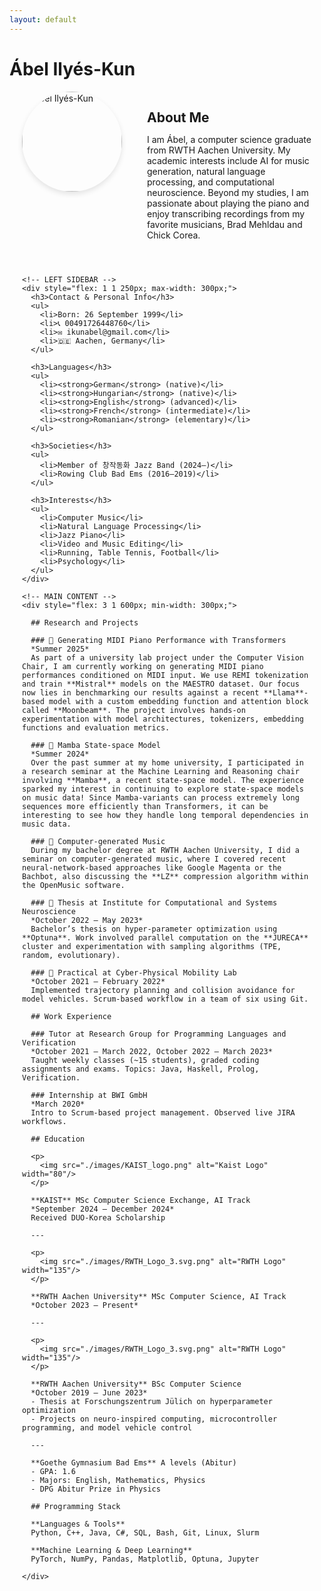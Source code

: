 ```yaml
---
layout: default
---
```


# Ábel Ilyés-Kun

<div style="max-width: 1200px; margin: 0 auto; padding-left: 20px; padding-right: 20px;">

  <div style="display: flex; align-items: flex-start; gap: 20px; margin-bottom: 2em;">
    <img src="./images/cjdh_busking.jpeg" alt="Ábel Ilyés-Kun" width="160" 
         style="border-radius: 50%; object-fit: cover; box-shadow: 0 4px 8px rgba(0,0,0,0.1);" />
    <div style="margin-left: 20px;">
      <h2 style="border-bottom: none; margin-bottom: 0.5em;">About Me</h2>
      <p>
        I am Ábel, a computer science graduate from RWTH Aachen University.
        My academic interests include AI for music generation, natural language processing, and computational neuroscience.
        Beyond my studies, I am passionate about playing the piano and enjoy transcribing recordings from my favorite musicians,
        Brad Mehldau and Chick Corea.
      </p>
    </div>
  </div>

  <div style="display: flex; gap: 40px;">

    <!-- LEFT SIDEBAR -->
    <div style="flex: 1 1 250px; max-width: 300px;">
      <h3>Contact & Personal Info</h3>
      <ul>
        <li>Born: 26 September 1999</li>
        <li>📞 00491726448760</li>
        <li>✉️ ikunabel@gmail.com</li>
        <li>🇩🇪 Aachen, Germany</li>
      </ul>

      <h3>Languages</h3>
      <ul>
        <li><strong>German</strong> (native)</li>
        <li><strong>Hungarian</strong> (native)</li>
        <li><strong>English</strong> (advanced)</li>
        <li><strong>French</strong> (intermediate)</li>
        <li><strong>Romanian</strong> (elementary)</li>
      </ul>

      <h3>Societies</h3>
      <ul>
        <li>Member of 창작동화 Jazz Band (2024–)</li>
        <li>Rowing Club Bad Ems (2016–2019)</li>
      </ul>

      <h3>Interests</h3>
      <ul>
        <li>Computer Music</li>
        <li>Natural Language Processing</li>
        <li>Jazz Piano</li>
        <li>Video and Music Editing</li>
        <li>Running, Table Tennis, Football</li>
        <li>Psychology</li>
      </ul>
    </div>

    <!-- MAIN CONTENT -->
    <div style="flex: 3 1 600px; min-width: 300px;">

      ## Research and Projects

      ### 🎹 Generating MIDI Piano Performance with Transformers  
      *Summer 2025*  
      As part of a university lab project under the Computer Vision Chair, I am currently working on generating MIDI piano performances conditioned on MIDI input. We use REMI tokenization and train **Mistral** models on the MAESTRO dataset. Our focus now lies in benchmarking our results against a recent **Llama**-based model with a custom embedding function and attention block called **Moonbeam**. The project involves hands-on experimentation with model architectures, tokenizers, embedding functions and evaluation metrics.

      ### 🐍 Mamba State-space Model  
      *Summer 2024*  
      Over the past summer at my home university, I participated in a research seminar at the Machine Learning and Reasoning chair involving **Mamba**, a recent state-space model. The experience sparked my interest in continuing to explore state-space models on music data! Since Mamba-variants can process extremely long sequences more efficiently than Transformers, it can be interesting to see how they handle long temporal dependencies in music data.

      ### 🎵 Computer-generated Music  
      During my bachelor degree at RWTH Aachen University, I did a seminar on computer-generated music, where I covered recent neural-network-based approaches like Google Magenta or the Bachbot, also discussing the **LZ** compression algorithm within the OpenMusic software.

      ### 🧠 Thesis at Institute for Computational and Systems Neuroscience  
      *October 2022 – May 2023*  
      Bachelor’s thesis on hyper-parameter optimization using **Optuna**. Work involved parallel computation on the **JURECA** cluster and experimentation with sampling algorithms (TPE, random, evolutionary).

      ### 🚙 Practical at Cyber-Physical Mobility Lab  
      *October 2021 – February 2022*  
      Implemented trajectory planning and collision avoidance for model vehicles. Scrum-based workflow in a team of six using Git.

      ## Work Experience

      ### Tutor at Research Group for Programming Languages and Verification  
      *October 2021 – March 2022, October 2022 – March 2023*  
      Taught weekly classes (~15 students), graded coding assignments and exams. Topics: Java, Haskell, Prolog, Verification.

      ### Internship at BWI GmbH  
      *March 2020*  
      Intro to Scrum-based project management. Observed live JIRA workflows.

      ## Education

      <p>
        <img src="./images/KAIST_logo.png" alt="Kaist Logo" width="80"/>
      </p> 

      **KAIST** MSc Computer Science Exchange, AI Track  
      *September 2024 – December 2024*  
      Received DUO-Korea Scholarship

      ---

      <p>
        <img src="./images/RWTH_Logo_3.svg.png" alt="RWTH Logo" width="135"/>
      </p> 

      **RWTH Aachen University** MSc Computer Science, AI Track  
      *October 2023 – Present*

      ---

      <p>
        <img src="./images/RWTH_Logo_3.svg.png" alt="RWTH Logo" width="135"/>
      </p>

      **RWTH Aachen University** BSc Computer Science  
      *October 2019 – June 2023*  
      - Thesis at Forschungszentrum Jülich on hyperparameter optimization  
      - Projects on neuro-inspired computing, microcontroller programming, and model vehicle control

      ---

      **Goethe Gymnasium Bad Ems** A levels (Abitur)  
      - GPA: 1.6  
      - Majors: English, Mathematics, Physics  
      - DPG Abitur Prize in Physics

      ## Programming Stack

      **Languages & Tools**  
      Python, C++, Java, C#, SQL, Bash, Git, Linux, Slurm

      **Machine Learning & Deep Learning**  
      PyTorch, NumPy, Pandas, Matplotlib, Optuna, Jupyter

    </div>
  </div>
</div>
